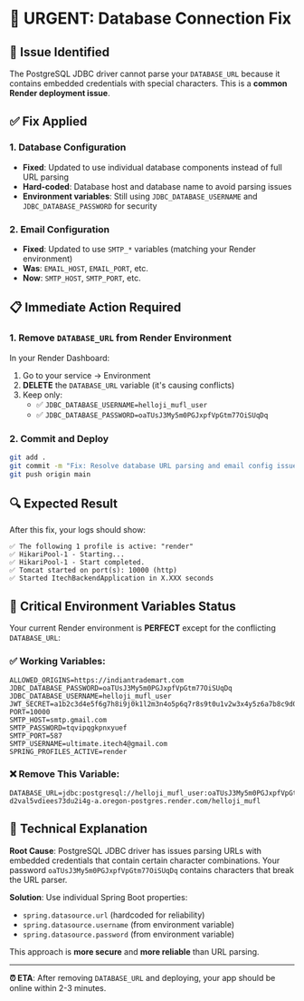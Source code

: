 # 🚨 URGENT: Database Connection Fix

## 🎯 Issue Identified
The PostgreSQL JDBC driver cannot parse your `DATABASE_URL` because it contains embedded credentials with special characters. This is a **common Render deployment issue**.

## ✅ Fix Applied

### 1. **Database Configuration**
- **Fixed**: Updated to use individual database components instead of full URL parsing
- **Hard-coded**: Database host and database name to avoid parsing issues
- **Environment variables**: Still using `JDBC_DATABASE_USERNAME` and `JDBC_DATABASE_PASSWORD` for security

### 2. **Email Configuration**  
- **Fixed**: Updated to use `SMTP_*` variables (matching your Render environment)
- **Was**: `EMAIL_HOST`, `EMAIL_PORT`, etc.
- **Now**: `SMTP_HOST`, `SMTP_PORT`, etc.

## 📋 Immediate Action Required

### 1. Remove `DATABASE_URL` from Render Environment
In your Render Dashboard:
1. Go to your service → Environment
2. **DELETE** the `DATABASE_URL` variable (it's causing conflicts)
3. Keep only:
   - ✅ `JDBC_DATABASE_USERNAME=helloji_mufl_user`
   - ✅ `JDBC_DATABASE_PASSWORD=oaTUsJ3My5m0PGJxpfVpGtm77OiSUqDq`

### 2. Commit and Deploy
```bash
git add .
git commit -m "Fix: Resolve database URL parsing and email config issues"
git push origin main
```

## 🔍 Expected Result

After this fix, your logs should show:
```
✅ The following 1 profile is active: "render"  
✅ HikariPool-1 - Starting...
✅ HikariPool-1 - Start completed.
✅ Tomcat started on port(s): 10000 (http)
✅ Started ItechBackendApplication in X.XXX seconds
```

## 🚨 Critical Environment Variables Status

Your current Render environment is **PERFECT** except for the conflicting `DATABASE_URL`:

### ✅ Working Variables:
```
ALLOWED_ORIGINS=https://indiantrademart.com
JDBC_DATABASE_PASSWORD=oaTUsJ3My5m0PGJxpfVpGtm77OiSUqDq
JDBC_DATABASE_USERNAME=helloji_mufl_user
JWT_SECRET=a1b2c3d4e5f6g7h8i9j0k1l2m3n4o5p6q7r8s9t0u1v2w3x4y5z6a7b8c9d0e1f2g3h4i5j6k7l8m9n0
PORT=10000
SMTP_HOST=smtp.gmail.com
SMTP_PASSWORD=tqvipqgkpnxyuef
SMTP_PORT=587
SMTP_USERNAME=ultimate.itech4@gmail.com
SPRING_PROFILES_ACTIVE=render
```

### ❌ Remove This Variable:
```
DATABASE_URL=jdbc:postgresql://helloji_mufl_user:oaTUsJ3My5m0PGJxpfVpGtm77OiSUqDq@dpg-d2val5vdiees73du2i4g-a.oregon-postgres.render.com/helloji_mufl
```

## 🔧 Technical Explanation

**Root Cause**: PostgreSQL JDBC driver has issues parsing URLs with embedded credentials that contain certain character combinations. Your password `oaTUsJ3My5m0PGJxpfVpGtm77OiSUqDq` contains characters that break the URL parser.

**Solution**: Use individual Spring Boot properties:
- `spring.datasource.url` (hardcoded for reliability)
- `spring.datasource.username` (from environment variable)  
- `spring.datasource.password` (from environment variable)

This approach is **more secure** and **more reliable** than URL parsing.

---

**⏰ ETA**: After removing `DATABASE_URL` and deploying, your app should be online within 2-3 minutes.
